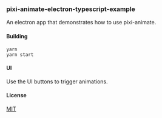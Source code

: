 ### pixi-animate-electron-typescript-example

An electron app that demonstrates how to use pixi-animate.

#### Building

```
yarn
yarn start
```

#### UI

Use the UI buttons to trigger animations.

#### License

[MIT](LICENSE.md)
